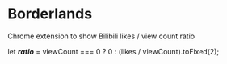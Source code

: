 # Borderlands

Chrome extension to show Bilibili likes / view count ratio

let **_ratio_** = viewCount === 0 ? 0 : (likes / viewCount).toFixed(2);
